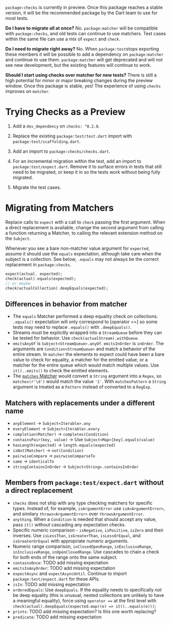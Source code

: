`package:checks` is currently in preview. Once this package reaches a stable
version, it will be the recommended package by the Dart team to use for most
tests.

**Do I have to migrate all at once?** No. `package:matcher` will be compatible
with `package:checks`, and old tests can continue to use matchers. Test cases
within the same file can use a mix of `expect` and `check`.

**Do I need to migrate right away?** No. When `package:test`stops exporting
these members it will be possible to add a dependency on `package:matcher` and
continue to use them. `package:matcher` will get deprecated and will not see new
development, but the existing features will continue to work.

**Should I start using checks over matcher for new tests?** There is still a
high potential for minor or major breaking changes during the preview window.
Once this package is stable, yes! The experience of using `checks` improves on
`matcher`.


# Trying Checks as a Preview

1.  Add a `dev_dependency` on `checks: ^0.2.0`.

1.  Replace the existing `package:test/test.dart` import with
    `package:test/scaffolding.dart`.

1.  Add an import to `package:checks/checks.dart`.

1.  For an incremental migration within the test, add an import to
    `package:test/expect.dart`. Remove it to surface errors in tests that still
    need to be migrated, or keep it in so the tests work without being fully
    migrated.

1.  Migrate the test cases.

# Migrating from Matchers

Replace calls to `expect` with a call to `check` passing the first argument.
When a direct replacement is available, change the second argument from calling
a function returning a Matcher, to calling the relevant extension method on the
`Subject`.

Whenever you see a bare non-matcher value argument for `expected`, assume it
should use the `equals` expectation, although take care when the subject is a
collection.
See below, `.equals` may not always be the correct replacement in
`package:checks`.

```dart
expect(actual, expected);
check(actual).equals(expected);
// or maybe
check(actualCollection).deepEquals(expected);
```

## Differences in behavior from matcher

-   The `equals` Matcher performed a deep equality check on collections.
    `.equals()` expectation will only correspond to [operator ==] so some tests
    may need to replace `.equals()` with `.deepEquals()`.
-   Streams must be explicitly wrapped into a `StreamQueue` before they can be
    tested for behavior. Use `check(actualStream).withQueue`.
-   `emitsAnyOf` is `Subject<StreamQueue>.anyOf`. `emitsInOrder` is `inOrder`.
    The arguments are `Condition<StreamQueue>` and match a behavior of the
    entire stream. In `matcher` the elements to expect could have been a bare
    value to check for equality, a matcher for the emitted value, or a matcher
    for the entire queue which would match multiple values. Use `it()..emits()`
    to check the emitted elements.
-   The [`matches` Matcher][matches] would convert a `String` argument into a
    `Regex`, so `matches(r'\d')` would match the value `'1'`. With
    `matchesPattern` a `String` argument is treated as a `Pattern` instead of
    converted to a `RegExp`.

[matches]:https://pub.dev/documentation/matcher/latest/matcher/Matcher/matches.html

## Matchers with replacements under a different name

-   `anyElement` -> `Subject<Iterable>.any`
-   `everyElement` -> `Subject<Iterable>.every`
-   `completion(Matcher)` -> `completes(Condition)`
-   `containsPair(key, value)` -> Use `Subject<Map>[key].equals(value)`
-   `hasLength(expected)` -> `length.equals(expected)`
-   `isNot(Matcher)` -> `not(Condition)`
-   `pairwiseCompare` -> `pairwiseComparseTo`
-   `same` -> `identicalTo`
-   `stringContainsInOrder` -> `Subject<String>.containsInOrder`

## Members from `package:test/expect.dart` without a direct replacement

-   `checks` does not ship with any type checking matchers for specific types.
    Instead of, for example,  `isArgumentError` use `isA<ArgumentError>`, and
    similary `throws<ArgumentError>` over `throwsArgumentError`.
-   `anything`. When a `Condition` is needed that should accept any value, pass
    `it()` without cascading any expectation checks.
-   Specific numeric comparison - `isNegative`, `isPositive`, `isZero` and their
    inverses. Use `isLessThan`, `isGreaterThan`, `isLessOrEqual`, and
    `isGreaterOrEqual` with appropriate numeric arguments.
-   Numeric range comparison, `inClosedOpenRange`, `inExclusiveRange`,
    `inInclusiveRange`, `inOpenClosedRange`. Use cascades to chain a check for
    both ends of the range onto the same subject.
-   `containsOnce`: TODO add missing expectation
-   `emitsInAnyOrder`: TODO add missing expectation
-   `expectAsync` and `expectAsyncUntil`. Continue to import
    `package:test/expect.dart` for these APIs.
-   `isIn`: TODO add missing expectation
-   `orderedEquals`: Use `deepEquals`. If the equality needs to specifically
    *not* be deep equality (this is unusual, nested collections are unlikely to
    have a meaningful equality), force using `operator ==` at the first level
    with `check(actual).deepEquals(expected.map((e) => it()..equals(e)))`;
-   `prints`: TODO add missing expectation? Is this one worth replacing?
-   `predicate`: TODO add missing expectation
